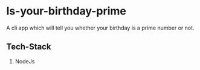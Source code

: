 # Is-your-birthday-prime
A cli app which will tell you whether your birthday is a prime number or not.

## Tech-Stack
1. NodeJs
